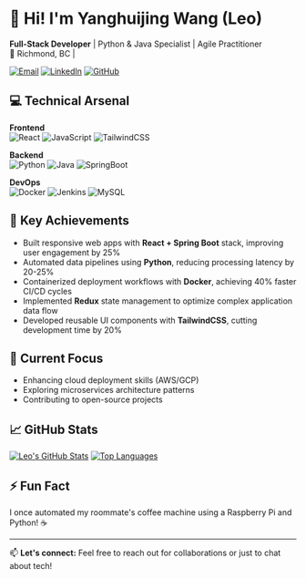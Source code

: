 # 👋 Hi! I'm Yanghuijing Wang (Leo)

**Full-Stack Developer** | Python & Java Specialist | Agile Practitioner  
📍 Richmond, BC | 

[![Email](https://img.shields.io/badge/-Email-D14836?logo=gmail&logoColor=white)](mailto:wyhjib@gmail.com)
[![LinkedIn](https://img.shields.io/badge/-LinkedIn-0A66C2?logo=linkedin)](https://linkedin.com/in/yanghuijing-wang-01459b291)
[![GitHub](https://img.shields.io/badge/-GitHub-181717?logo=github)](https://github.com/9Qw06)

## 💻 Technical Arsenal

**Frontend**  
![React](https://img.shields.io/badge/-React-61DAFB?logo=react&logoColor=black)
![JavaScript](https://img.shields.io/badge/-JavaScript-F7DF1E?logo=javascript&logoColor=black)
![TailwindCSS](https://img.shields.io/badge/-TailwindCSS-06B6D4?logo=tailwind-css)

**Backend**  
![Python](https://img.shields.io/badge/-Python-3776AB?logo=python&logoColor=white)
![Java](https://img.shields.io/badge/-Java-007396?logo=openjdk&logoColor=white)
![SpringBoot](https://img.shields.io/badge/-Spring_Boot-6DB33F?logo=springboot)

**DevOps**  
![Docker](https://img.shields.io/badge/-Docker-2496ED?logo=docker&logoColor=white)
![Jenkins](https://img.shields.io/badge/-Jenkins-D24939?logo=jenkins&logoColor=white)
![MySQL](https://img.shields.io/badge/-MySQL-4479A1?logo=mysql&logoColor=white)

## 🚀 Key Achievements

- Built responsive web apps with **React + Spring Boot** stack, improving user engagement by 25%
- Automated data pipelines using **Python**, reducing processing latency by 20-25%
- Containerized deployment workflows with **Docker**, achieving 40% faster CI/CD cycles
- Implemented **Redux** state management to optimize complex application data flow
- Developed reusable UI components with **TailwindCSS**, cutting development time by 20%

## 🔭 Current Focus

- Enhancing cloud deployment skills (AWS/GCP)
- Exploring microservices architecture patterns
- Contributing to open-source projects

## 📈 GitHub Stats

[![Leo's GitHub Stats](https://github-readme-stats.vercel.app/api?username=9Qw06&show_icons=true&theme=radical)](https://github.com/9Qw06)
[![Top Languages](https://github-readme-stats.vercel.app/api/top-langs/?username=9Qw06&layout=compact&theme=radical)](https://github.com/9Qw06)

## ⚡ Fun Fact

I once automated my roommate's coffee machine using a Raspberry Pi and Python! ☕

---

📫 **Let's connect:** Feel free to reach out for collaborations or just to chat about tech!
